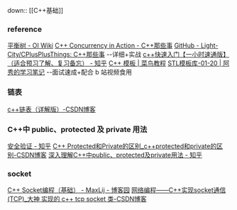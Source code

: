 down:: [[C++基础]]

### reference
[平衡树 - OI Wiki](https://oi-wiki.org/lang/pb-ds/tree/)
[C++ Concurrency in Action - C++那些事](https://light-city.github.io/stories_things/concurrency/concurrency_v1/concurrency/)
[GitHub - Light-City/CPlusPlusThings: C++那些事](https://github.com/Light-City/CPlusPlusThings?tab=readme-ov-file#c-%E9%82%A3%E4%BA%9B%E4%BA%8B) --详细+实战
[c++快速入门【一小时速通版】（适合预习了解、复习备忘） - 知乎](https://zhuanlan.zhihu.com/p/650726252)
[C++ 模板 | 菜鸟教程](https://www.runoob.com/cplusplus/cpp-templates.html)
[STL模板库-01-20 \| 阿秀的学习笔记](https://interviewguide.cn/notes/03-hunting_job/02-interview/01-04-01-STL.html) --面试速成+配合 b 站视频食用
### 链表
[c++链表（详解版）-CSDN博客](https://blog.csdn.net/slandarer/article/details/91863177)

### C++中 public、protected 及 private 用法
[安全验证 - 知乎](https://zhuanlan.zhihu.com/p/70758317)
[C++ Protected和Private的区别\_c++protected和private的区别-CSDN博客](https://blog.csdn.net/Giser_D/article/details/103854529)
[深入理解C++中public、protected及private用法 - 知乎](https://zhuanlan.zhihu.com/p/70758317)

### socket
[C++ Socket编程（基础） - MaxLij - 博客园](https://www.cnblogs.com/MaxLij/p/14584187.html)
[网络编程——C++实现socket通信(TCP)\_大神 实现的 c++ tcp socket 类-CSDN博客](https://blog.csdn.net/buknow/article/details/106664612)